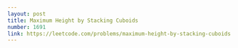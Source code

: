 ```yaml
---
layout: post
title: Maximum Height by Stacking Cuboids 
number: 1691
link: https://leetcode.com/problems/maximum-height-by-stacking-cuboids
---
```

